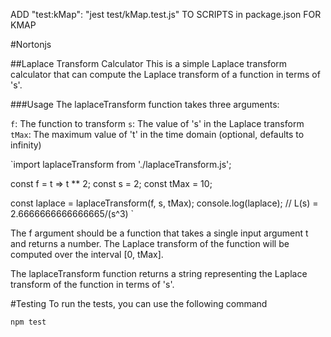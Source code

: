 ADD "test:kMap": "jest test/kMap.test.js" TO SCRIPTS in package.json FOR KMAP

#Nortonjs

##Laplace Transform Calculator
This is a simple Laplace transform calculator that can compute the Laplace transform of a function in terms of 's'.

###Usage
The laplaceTransform function takes three arguments:

`f`: The function to transform
`s`: The value of 's' in the Laplace transform
`tMax`: The maximum value of 't' in the time domain (optional, defaults to infinity)

`import laplaceTransform from './laplaceTransform.js';

const f = t => t ** 2;
const s = 2;
const tMax = 10;

const laplace = laplaceTransform(f, s, tMax);
console.log(laplace); // L(s) = 2.6666666666666665/(s^3)
`

The f argument should be a function that takes a single input argument t and returns a number. The Laplace transform of the function will be computed over the interval [0, tMax].

The laplaceTransform function returns a string representing the Laplace transform of the function in terms of 's'.

#Testing
To run the tests, you can use the following command

`npm test`

